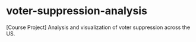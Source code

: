 # voter-suppression-analysis
[Course Project] Analysis and visualization of voter suppression across the US. 
